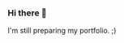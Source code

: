 ### Hi there 👋
I'm still preparing my portfolio. ;)

<!--
**Stimpik/Stimpik** is a ✨ _special_ ✨ repository because its `README.md` (this file) appears on your GitHub profile.
### 💻 Codewars:

![codewars](https://www.codewars.com/users/Stimpik/badges/large)

Here are some ideas to get you started:

- 🔭 I’m currently working on ...
- 🌱 I’m currently learning ...
- 👯 I’m looking to collaborate on ...
- 🤔 I’m looking for help with ...
- 💬 Ask me about ...
- 📫 How to reach me: ...
- 😄 Pronouns: ...
- ⚡ Fun fact: ...
-->
